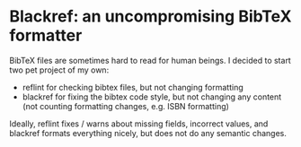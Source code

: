 # Blackref: an uncompromising BibTeX formatter

BibTeX files are sometimes hard to read for human beings.
I decided to start two pet project of my own:
 - reflint for checking bibtex files, but not changing formatting
 - blackref for fixing the bibtex code style, but not changing any content
   (not counting formatting changes, e.g. ISBN formatting)

Ideally, reflint fixes / warns about missing fields, incorrect values,
and blackref formats everything nicely, but does not do any semantic changes.
